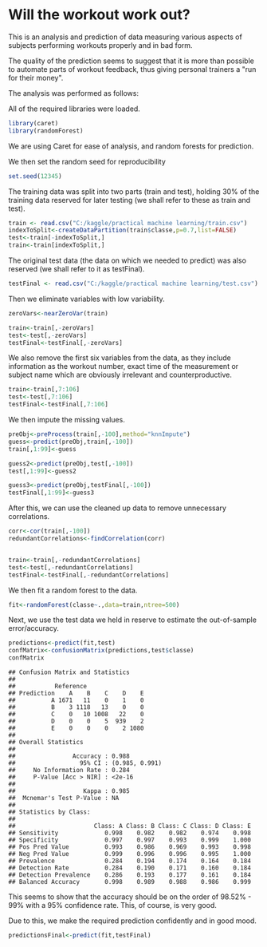 Will the workout work out?
========================================================

This is an analysis and prediction of data measuring various aspects of subjects performing workouts properly and in bad form.

The quality of the prediction seems to suggest that it is more than possible to automate parts of workout feedback,
thus giving personal trainers a "run for their money".

The analysis was performed as follows:

All of the required libraries were loaded.


```r
library(caret)
library(randomForest)
```

We are using Caret for ease of analysis, and random forests for prediction.

We then set the random seed for reproducibility


```r
set.seed(12345)
```

The training data was split into two parts (train and test), holding 30% of the training data reserved for later testing (we shall refer to these as train and test).


```r
train <- read.csv("C:/kaggle/practical machine learning/train.csv")
indexToSplit<-createDataPartition(train$classe,p=0.7,list=FALSE)
test<-train[-indexToSplit,]
train<-train[indexToSplit,]
```

The original test data (the data on which we needed to predict) was also reserved (we shall refer to it as testFinal).


```r
testFinal <- read.csv("C:/kaggle/practical machine learning/test.csv")
```

Then we eliminate variables with low variability.


```r
zeroVars<-nearZeroVar(train)

train<-train[,-zeroVars]
test<-test[,-zeroVars]
testFinal<-testFinal[,-zeroVars]
```


We also remove the first six variables from the data, as they include information as the workout number, exact time of the measurement or subject name which are obviously irrelevant and counterproductive.


```r
train<-train[,7:106]
test<-test[,7:106]
testFinal<-testFinal[,7:106]
```

We then impute the missing values.


```r
preObj<-preProcess(train[,-100],method="knnImpute")
guess<-predict(preObj,train[,-100])
train[,1:99]<-guess

guess2<-predict(preObj,test[,-100])
test[,1:99]<-guess2

guess3<-predict(preObj,testFinal[,-100])
testFinal[,1:99]<-guess3
```

After this, we can use the cleaned up data to remove unnecessary correlations.


```r
corr<-cor(train[,-100])
redundantCorrelations<-findCorrelation(corr)


train<-train[,-redundantCorrelations]
test<-test[,-redundantCorrelations]
testFinal<-testFinal[,-redundantCorrelations]
```

We then fit a random forest to the data.


```r
fit<-randomForest(classe~.,data=train,ntree=500)
```

Next, we use the test data we held in reserve to estimate the out-of-sample error/accuracy.


```r
predictions<-predict(fit,test)
confMatrix<-confusionMatrix(predictions,test$classe)
confMatrix
```

```
## Confusion Matrix and Statistics
## 
##           Reference
## Prediction    A    B    C    D    E
##          A 1671   11    0    1    0
##          B    3 1118   13    0    0
##          C    0   10 1008   22    0
##          D    0    0    5  939    2
##          E    0    0    0    2 1080
## 
## Overall Statistics
##                                         
##                Accuracy : 0.988         
##                  95% CI : (0.985, 0.991)
##     No Information Rate : 0.284         
##     P-Value [Acc > NIR] : <2e-16        
##                                         
##                   Kappa : 0.985         
##  Mcnemar's Test P-Value : NA            
## 
## Statistics by Class:
## 
##                      Class: A Class: B Class: C Class: D Class: E
## Sensitivity             0.998    0.982    0.982    0.974    0.998
## Specificity             0.997    0.997    0.993    0.999    1.000
## Pos Pred Value          0.993    0.986    0.969    0.993    0.998
## Neg Pred Value          0.999    0.996    0.996    0.995    1.000
## Prevalence              0.284    0.194    0.174    0.164    0.184
## Detection Rate          0.284    0.190    0.171    0.160    0.184
## Detection Prevalence    0.286    0.193    0.177    0.161    0.184
## Balanced Accuracy       0.998    0.989    0.988    0.986    0.999
```

This seems to show that the accuracy should be on the order of 98.52% - 99% with a 95% confidence rate.
This, of course, is very good.

Due to this, we make the required prediction confidently and in good mood.


```r
predictionsFinal<-predict(fit,testFinal)
```
